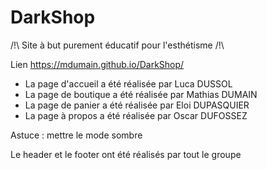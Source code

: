 # DarkShop

/!\ Site à but purement éducatif pour l'esthétisme /!\

Lien https://mdumain.github.io/DarkShop/

- La page d'accueil a été réalisée par Luca DUSSOL
- La page de boutique a été réalisée par Mathias DUMAIN
- La page de panier a été réalisée par Eloi DUPASQUIER
- La page à propos a été réalisée par Oscar DUFOSSEZ

Astuce : mettre le mode sombre

Le header et le footer ont été réalisés par tout le groupe

